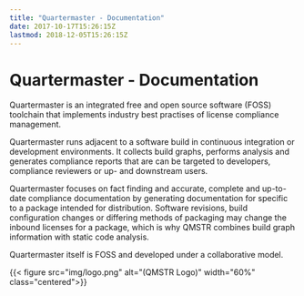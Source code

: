 ```yaml
---
title: "Quartermaster - Documentation"
date: 2017-10-17T15:26:15Z
lastmod: 2018-12-05T15:26:15Z
---
```


# Quartermaster - Documentation

Quartermaster is an integrated free and open source software (FOSS)
toolchain that implements industry best practises of license
compliance management.

Quartermaster runs adjacent to a software build in continuous
integration or development environments. It collects build graphs,
performs analysis and generates compliance reports that are can be
targeted to developers, compliance reviewers or up- and downstream
users.

Quartermaster focuses on fact finding and accurate, complete and
up-to-date compliance documentation by generating documentation for
specific to a package intended for distribution. Software revisions,
build configuration changes or differing methods of packaging may
change the inbound licenses for a package, which is why QMSTR combines
build graph information with static code analysis.

Quartermaster itself is FOSS and developed under a collaborative model.

{{< figure src="img/logo.png" alt="(QMSTR Logo)" width="60%" class="centered">}}
